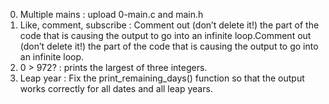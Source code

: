 0. Multiple mains :  upload 0-main.c and main.h
1. Like, comment, subscribe : Comment out (don’t delete it!) the part of the code that is causing the output to go into an infinite loop.Comment out (don’t delete it!) the part of the code that is causing the output to go into an infinite loop.
2. 0 > 972? : prints the largest of three integers.
3. Leap year : Fix the print_remaining_days() function so that the output works correctly for all dates and all leap years.

